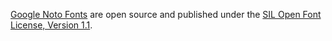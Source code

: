 [Google Noto Fonts](https://www.google.com/get/noto/) are open source and published under the [SIL Open Font License, Version 1.1](https://scripts.sil.org/cms/scripts/page.php?site_id=nrsi&id=OFL).
